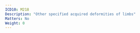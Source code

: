 ```yaml
---
ICD10: M218
Description: "Other specified acquired deformities of limbs"
Matters: No
Weight: 0
---
```

